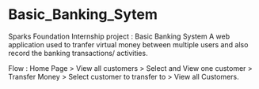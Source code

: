 # Basic_Banking_Sytem
Sparks Foundation Internship project : Basic Banking System
A web application used to tranfer virtual money between multiple users and also record the banking transactions/ activities.

Flow : Home Page > View all customers > Select and View one customer > Transfer Money > Select customer to transfer to > View all Customers.
